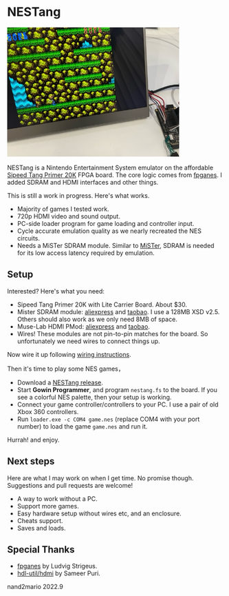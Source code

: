 # NESTang

<img src="doc/images/setup.jpg" width=400>

NESTang is a Nintendo Entertainment System emulator on the affordable [Sipeed Tang Primer 20K](https://wiki.sipeed.com/hardware/en/tang/tang-primer-20k/primer-20k.html) FPGA board. The core logic comes from [fpganes](https://github.com/strigeus/fpganes). I added SDRAM and HDMI interfaces and other things.

This is still a work in progress. Here's what works.

* Majority of games I tested work.
* 720p HDMI video and sound output.
* PC-side loader program for game loading and controller input.
* Cycle accurate emulation quality as we nearly recreated the NES circuits.
* Needs a MiSTer SDRAM module. Similar to [MiSTer](https://misterfpga.org/), SDRAM is needed for its low access latency required by emulation.

## Setup

Interested? Here's what you need:

* Sipeed Tang Primer 20K with Lite Carrier Board. About $30.
* Mister SDRAM module: [aliexpress](https://www.aliexpress.com/w/wholesale-mister-fpga-sdram.html) and [taobao](https://s.taobao.com/search?q=mister+sdram). I use a 128MB XSD v2.5. Others should also work as we only need 8MB of space.
* Muse-Lab HDMI PMod: [aliexpress](https://www.aliexpress.com/item/3256804122775243.html) and [taobao](https://item.taobao.com/item.htm?id=671021594308).
* Wires! These modules are not pin-to-pin matches for the board. So unfortunately we need wires to connect things up.

Now wire it up following [wiring instructions](doc/wiring.md).

Then it's time to play some NES games，
* Download a [NESTang release](https://github.com/nand2mario/nestang/releases/).
* Start **Gowin Programmer**, and program `nestang.fs` to the board. If you see a colorful NES palette, then your setup is working. 
* Connect your game controller/controllers to your PC. I use a pair of old Xbox 360 controllers.
* Run `loader.exe -c COM4 game.nes` (replace COM4 with your port number) to load the game `game.nes` and run it.

Hurrah! and enjoy.

## Next steps

Here are what I may work on when I get time. No promise though. Suggestions and pull requests are welcome!
* A way to work without a PC.
* Support more games.
* Easy hardware setup without wires etc, and an enclosure.
* Cheats support.
* Saves and loads.

## Special Thanks

* [fpganes](https://github.com/strigeus/fpganes) by Ludvig Strigeus.
* [hdl-util/hdmi](https://github.com/hdl-util/hdmi) by Sameer Puri.

nand2mario
2022.9